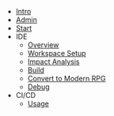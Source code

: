 - [Intro](workshop/readme)
- [Admin](workshop/01_admin)
- [Start](workshop/02_start)
- IDE
   - [Overview](workshop/ide_overview)
   - [Workspace Setup](workshop/03_ide)
   - [Impact Analysis](workshop/04_observer)
   - [Build](workshop/05_build)
   - [Convert to Modern RPG](workshop/07_transformer)   
   - [Debug](workshop/08_debug)   
- CI/CD
   - [Usage](workshop/06_cicd)